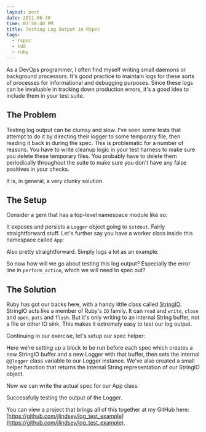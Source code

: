 ```yaml
---
layout: post
date: 2011-06-30
time: 07:50:40 PM
title: Testing Log Output in RSpec
tags:
  - rspec
  - tdd
  - ruby
---
```


As a DevOps programmer, I often find myself writing small daemons or background processors. It's good practice to
maintain logs for these sorts of processes for informational and debugging purposes. Since these logs can be
invaluable in tracking down production errors, it's a good idea to include them in your test suite.

## The Problem

Testing log output can be clumsy and slow. I've seen some tests that attempt to do it by directing their logger to
some temporary file, then reading it back in during the spec. This is problematic for a number of reasons. You have
to write cleanup logic in your test harness to make sure you delete these temporary files. You probably have to
delete them periodically throughout the suite to make sure you don't have any false positives in your checks.

It is, in general, a very clunky solution.

## The Setup

Consider a gem that has a top-level namespace module like so:

<script src="https://gist.github.com/1057540.js?file=example.rb"></script>

It exposes and persists a `Logger` object going to `$stdout`. Fairly straightforward stuff. Let's further say you
have a worker class inside this namespace called `App`: 

<script src="https://gist.github.com/1057540.js?file=app.rb"></script>

Also pretty straightforward. Simply logs a lot as an example.

So now how will we go about testing this log output? Especially the error line in `perform_action`, which we will
need to spec out?

## The Solution

Ruby has got our backs here, with a handy little class called
[StringIO](http://www.ruby-doc.org/stdlib/libdoc/stringio/rdoc/index.html). StringIO acts like a member of Ruby's
`IO` family. It can `read` and `write`, `close` and `open`, `puts` and `flush`. But it's only writing to an
internal String buffer, not a file or other IO sink. This makes it extremely easy to test our log output.

Continuing in our exercise, let's setup our spec helper:

<script src="https://gist.github.com/1057540.js?file=spec_helper.rb"></script>

Here we're setting up a block to be run before each spec which creates a new StringIO buffer and a new Logger with
that buffer, then sets the internal `@@logger` class variable to our Logger instance. We've also created a small
helper function that returns the internal String representation of our StringIO object.

Now we can write the actual spec for our App class:

<script src="https://gist.github.com/1057540.js?file=app_spec.rb"></script>

Successfully testing the output of the Logger.

You can view a project that brings all of this together at my GitHub here:
[https://github.com/jlindsey/log_test_example](https://github.com/jlindsey/log_test_example).

